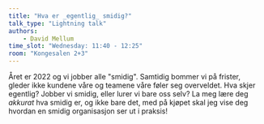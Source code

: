 ```yaml
---
title: "Hva er _egentlig_ smidig?"
talk_type: "Lightning talk"
authors:
    - David Mellum
time_slot: "Wednesday: 11:40 - 12:25"
room: "Kongesalen 2+3"
---
```

Året er 2022 og vi jobber alle "smidig". Samtidig bommer vi på frister, gleder ikke kundene våre og teamene våre føler seg overveldet. 
Hva skjer egentlig? Jobber vi smidig, eller lurer vi bare oss selv? La meg lære deg _akkurat_ hva smidig er, og ikke bare det, med på kjøpet skal jeg vise deg hvordan en smidig organisasjon ser ut i praksis!

